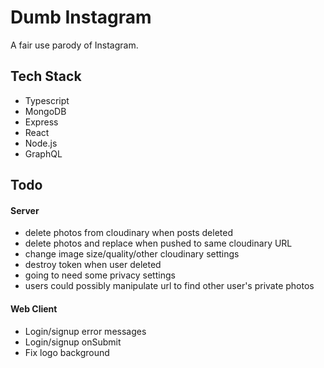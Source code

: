 # Dumb Instagram

A fair use parody of Instagram.

## Tech Stack

- Typescript
- MongoDB
- Express
- React
- Node.js
- GraphQL

## Todo

#### Server

- delete photos from cloudinary when posts deleted
- delete photos and replace when pushed to same cloudinary URL
- change image size/quality/other cloudinary settings
- destroy token when user deleted
- going to need some privacy settings
- users could possibly manipulate url to find other user's private photos

#### Web Client

- Login/signup error messages
- Login/signup onSubmit
- Fix logo background

